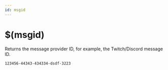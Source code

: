 ```yaml
---
id: msgid
---
```


# $(msgid)

Returns the message provider ID, for example, the Twitch/Discord message ID.

```
123456-44343-434334-dsdf-3223
```
